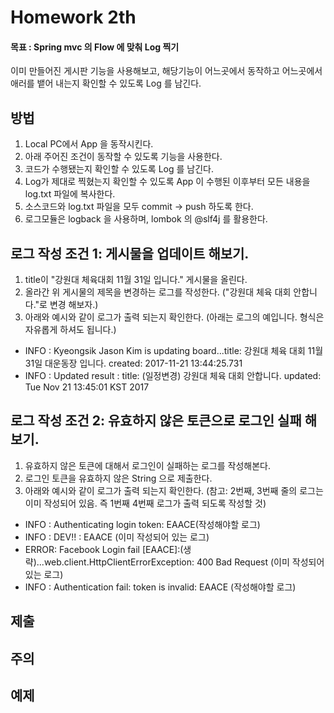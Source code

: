 Homework 2th
============

#### **목표 : Spring mvc 의 Flow 에 맞춰 Log 찍기**
이미 만들어진 게시판 기능을 사용해보고, 해당기능이 어느곳에서 동작하고 어느곳에서 애러를 뱉어 내는지 확인할 수 있도록 Log 를 남긴다.

## 방법
1. Local PC에서 App 을 동작시킨다.
2. 아래 주어진 조건이 동작할 수 있도록 기능을 사용한다.
3. 코드가 수행됐는지 확인할 수 있도록 Log 를 남긴다.
4. Log가 제대로 찍혔는지 확인할 수 있도록 App 이 수행된 이후부터 모든 내용을 log.txt 파일에 복사한다.
5. 소스코드와 log.txt 파일을 모두 commit -> push 하도록 한다.
6. 로그모듈은 logback 을 사용하며, lombok 의 @slf4j 를 활용한다.

## 로그 작성 조건 1: 게시물을 업데이트 해보기.

1. title이 "강원대 체육대회 11월 31일 입니다." 게시물을 올린다.
2. 올라간 위 게시물의 제목을 변경하는 로그를 작성한다. ("강원대 체육 대회 안합니다."로 변경 해보자.)
3. 아래와 예시와 같이 로그가 출력 되는지 확인한다. (아래는 로그의 예입니다. 형식은 자유롭게 하셔도 됩니다.)

- INFO : Kyeongsik Jason Kim is updating board...title: 강원대 체육 대회 11월 31일 대운동장 입니다. created: 2017-11-21 13:44:25.731
- INFO : Updated result : title: (일정변경) 강원대 체육 대회 안합니다. updated: Tue Nov 21 13:45:01 KST 2017

## 로그 작성 조건 2: 유효하지 않은 토큰으로 로그인 실패 해보기.
1. 유효하지 않은 토큰에 대해서 로그인이 실패하는 로그를 작성해본다.
2. 로그인 토큰을 유효하지 않은 String 으로 제출한다. 
3. 아래와 예시와 같이 로그가 출력 되는지 확인한다. (참고: 2번째, 3번째 줄의 로그는 이미 작성되어 있음. 즉 1번째 4번째 로그가 출력 되도록 작성할 것)

- INFO : Authenticating login token: EAACE(작성해야할 로그)
- INFO : DEV!! : EAACE (이미 작성되어 있는 로그)
- ERROR: Facebook Login fail [EAACE]:(생략)...web.client.HttpClientErrorException: 400 Bad Request (이미 작성되어 있는 로그)
- INFO : Authentication fail: token is invalid: EAACE (작성해야할 로그)

## 제출

## 주의

## 예제






